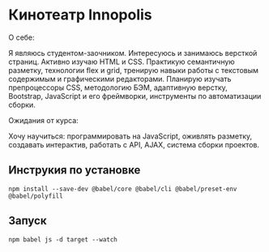 # Кинотеатр Innopolis

О себе:

Я являюсь студентом-заочником. Интересуюсь и занимаюсь версткой страниц. Активно изучаю HTML и CSS. Практикую семантичную разметку, технологии flex и grid, тренирую навыки работы с текстовым содержимым и графическими редакторами. Планирую изучать препроцессоры CSS, методологию БЭМ, адаптивную верстку, Bootstrap, JavaScript и его фреймворки, инструменты по автоматизации сборки.

Ожидания от курса:

Хочу научиться: программировать на JavaScript, оживлять разметку, создавать интерактив, работать с API, AJAX, система сборки проектов.

## Инструкия по установке

```shell
npm install --save-dev @babel/core @babel/cli @babel/preset-env @babel/polyfill
```

## Запуск

```shell
npm babel js -d target --watch
```